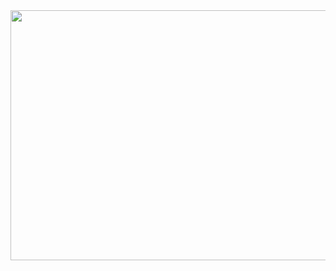 <img align="left" width="600" height="400" src="https://media1.tenor.com/images/3ecd597130405bb241360e300149b6ca/tenor.gif">
